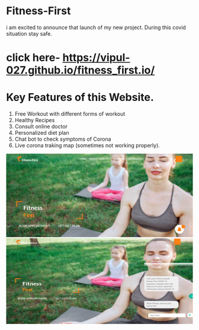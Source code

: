 # Fitness-First
i am excited to announce that launch of my new project.
During this covid situation  stay safe.
# click here- https://vipul-027.github.io/fitness_first.io/

# Key Features  of this Website.
1. Free Workout with different  forms of workout 
2. Healthy  Recipes
3. Consult online doctor
4. Personalized diet plan
5. Chat bot to check symptoms of Corona
6. Live   corona traking map (sometimes not working properly).

![image](images/homepage.png)
![image](images/chat.png)
